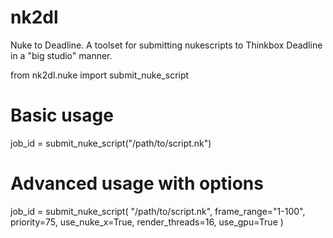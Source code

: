 # nk2dl
Nuke to Deadline. A toolset for submitting nukescripts to Thinkbox Deadline in a "big studio" manner.


from nk2dl.nuke import submit_nuke_script

# Basic usage
job_id = submit_nuke_script("/path/to/script.nk")

# Advanced usage with options
job_id = submit_nuke_script(
    "/path/to/script.nk",
    frame_range="1-100",
    priority=75,
    use_nuke_x=True,
    render_threads=16,
    use_gpu=True
)
